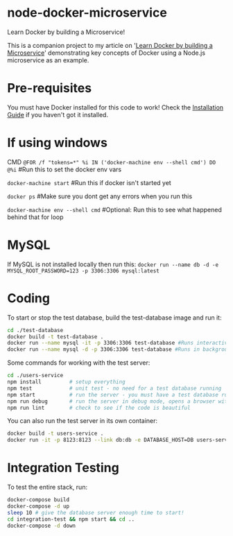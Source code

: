 # node-docker-microservice

Learn Docker by building a Microservice!

This is a companion project to my article on '[Learn Docker by building a Microservice](http://www.dwmkerr.com/learn-docker-by-building-a-microservice/)' demonstrating key concepts of Docker using a Node.js microservice as an example.

# Pre-requisites

You must have Docker installed for this code to work! Check the [Installation Guide](https://docs.docker.com/engine/installation/) if you haven't got it installed.

# If using windows
CMD
```@FOR /f "tokens=*" %i IN ('docker-machine env --shell cmd') DO @%i```  #Run this to set the docker env vars

```docker-machine start```                                                #Run this if docker isn't started yet

```docker ps```                                                           #Make sure you dont get any errors when you run this

```docker-machine env --shell cmd```                                      #Optional: Run this to see what happened behind that for loop


# MySQL
If MySQL is not installed locally then run this:
```docker run --name db -d -e MYSQL_ROOT_PASSWORD=123 -p 3306:3306 mysql:latest```

# Coding

To start or stop the test database, build the test-database image and run it:

```bash
cd ./test-database
docker build -t test-database .
docker run --name mysql -it -p 3306:3306 test-database #Runs interactive
docker run --name mysql -d -p 3306:3306 test-database #Runs in background
```

Some commands for working with the test server:

```bash
cd ./users-service
npm install         # setup everything
npm test            # unit test - no need for a test database running
npm start           # run the server - you must have a test database running
npm run debug       # run the server in debug mode, opens a browser with the inspector
npm run lint        # check to see if the code is beautiful
```

You can also run the test server in its own container:

```bash
docker build -t users-service .
docker run -it -p 8123:8123 --link db:db -e DATABASE_HOST=DB users-service
```

# Integration Testing

To test the entire stack, run:

```bash
docker-compose build
docker-compose -d up
sleep 10 # give the database server enough time to start!
cd integration-test && npm start && cd ..
docker-compose -d down
```
